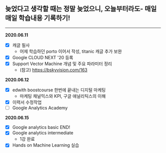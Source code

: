 
## 늦었다고 생각할 때는 정말 늦었으니, 오늘부터라도- 매일매일 학습내용 기록하기!

---
**2020.06.11** 

- [x] 캐글 필사 
  - 어제 학습하던 porto 이어서 작성, titanic 캐글 추가 보완
- [x] Google CLOUD NEXT '20 등록
- [x] Support Vector Machine 개념 및 주요 파라미터 정리
  - (참고) https://bskyvision.com/163

**2020.06.12** 

- [x] edwith boostcourse 한번에 끝내는 디지털 마케팅
  - 마케팅 채널믹스와 KPI, 구글 애널리틱스의 이해
- [x] 이력서 수정작업
- [ ] Google Analytics Academy 

**2020.06.15**

- [x] Google analytics basic END!
- [x] Google analytics intermediate 
  - 1강 완료
- [x] Hands on Machine Learning 실습
